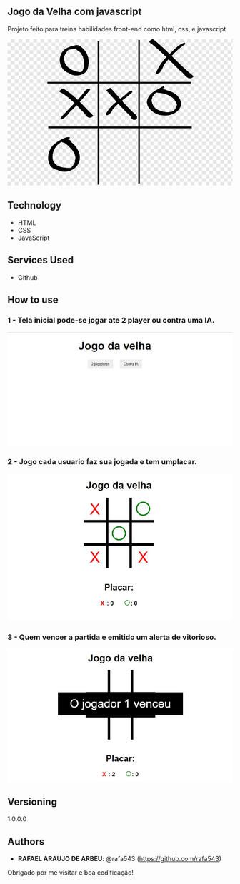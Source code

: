 ## Jogo da Velha com javascript
 
Projeto feito para treina habilidades front-end como html, css, e javascript
 
![Logo of the project](https://github.com/rafa543/jogo-da-velha/blob/master/readme_images/png-transparent-heart-tic-tac-toe-play-tic-tac-toe-free-tic-tac-toe-love-heart-tic-tac-toe-tic-tac-game-angle-text.png)
 

 
## Technology 
 
* HTML
* CSS
* JavaScript
 
 
## Services Used
 
* Github

 
## How to use
 
### 1 - Tela inicial pode-se jogar ate 2 player ou contra uma IA.
![Home Screen](https://github.com/rafa543/jogo-da-velha/blob/master/readme_images/Screenshot_2.jpg)

### 2 - Jogo cada usuario faz sua jogada e tem umplacar.
![Jogo](https://github.com/rafa543/jogo-da-velha/blob/master/readme_images/Screenshot_1.jpg)
 
### 3 - Quem vencer a partida e emitido um alerta de vitorioso. 
![vencedor](https://github.com/rafa543/jogo-da-velha/blob/master/readme_images/Screenshot_3.jpg)

 
 
## Versioning
 
1.0.0.0
 
 
## Authors
 
* **RAFAEL ARAUJO DE ARBEU**: @rafa543 (https://github.com/rafa543)
 
 
Obrigado por me visitar e boa codificação!
